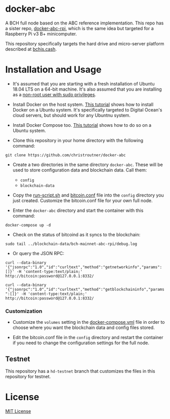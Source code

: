 # docker-abc
A BCH full node based on the ABC reference implementation. This repo has a
sister repo, [docker-abc-rpi](https://github.com/christroutner/docker-abc-rpi), which
is the same idea but targeted for a Raspberry Pi v3 B+ minicomputer.

This repository specifically targets the hard drive and micro-server platform
described at [bchjs.cash](https://bchjs.cash).

# Installation and Usage
- It's assumed that you are starting with a fresh installation of Ubuntu 18.04
LTS on a 64-bit machine. It's also assumed that you are installing as
a [non-root user with sudo privileges](https://www.digitalocean.com/community/tutorials/initial-server-setup-with-ubuntu-16-04).

- Install Docker on the host
system. [This tutorial](https://www.digitalocean.com/community/tutorials/how-to-install-and-use-docker-on-ubuntu-18-04) shows
how to install Docker on a Ubuntu system. It's specifically targeted to Digital
Ocean's cloud servers, but should work for any Ubuntnu system.

- Install Docker Compose too. [This tutorial](https://www.digitalocean.com/community/tutorials/how-to-install-docker-compose-on-ubuntu-18-04)
shows how to do so on a Ubuntu system.

- Clone this repository in your home directory with the following command:

`git clone https://github.com/christroutner/docker-abc`

- Create a two directories in the same directory `docker-abc`. These will be
used to store configuration data and blockchain data. Call them:
  - `config`
  - `blockchain-data`

- Copy the [run-script.sh](run-script.sh) and [bitcoin.conf](bitcoin.conf) file
into the `config` directory you just created. Customize the bitcoin.conf file for
your own full node.

- Enter the `docker-abc` directory and start the container with this command:

`docker-compose up -d`

- Check on the status of bitcoind as it syncs to the blockchain:

`sudo tail ../blockchain-data/bch-mainnet-abc-rpi/debug.log`

- Or query the JSON RPC:

`curl --data-binary '{"jsonrpc":"1.0","id":"curltext","method":"getnetworkinfo","params":[]}' -H 'content-type:text/plain;' http://bitcoin:password@127.0.0.1:8332/`

`curl --data-binary '{"jsonrpc":"1.0","id":"curltext","method":"getblockchaininfo","params":[]}' -H 'content-type:text/plain;' http://bitcoin:password@127.0.0.1:8332/`

### Customization
- Customize the `volumes` setting in the [docker-compose.yml](docker-compose.yml)
file in order to choose where you want the blockchain data and config files stored.

- Edit the bitcoin.conf file in the `config` directory and restart the container
if you need to change the configuration settings for the full node.

## Testnet
This repository has a `hd-testnet` branch that customizes the files in this
repository for testnet.

# License
[MIT License](LICENSE.md)
